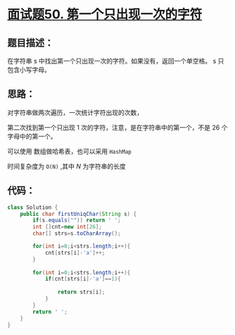 # [面试题50. 第一个只出现一次的字符](https://leetcode-cn.com/problems/di-yi-ge-zhi-chu-xian-yi-ci-de-zi-fu-lcof/)

## 题目描述：

在字符串 s 中找出第一个只出现一次的字符。如果没有，返回一个单空格。 s 只包含小写字母。

## 思路：

对字符串做两次遍历，一次统计字符出现的次数，

第二次找到第一个只出现 1 次的字符，注意，是在字符串中的第一个，不是 26 个 字母中的第一个。

可以使用 数组做哈希表，也可以采用 `HashMap` 

时间复杂度为 `O(N)` ,其中 *N*  为字符串的长度

## 代码：

```Java
class Solution {
    public char firstUniqChar(String s) {
        if(s.equals("")) return ' ';
        int []cnt=new int[26];
        char[] strs=s.toCharArray();

        for(int i=0;i<strs.length;i++){
            cnt[strs[i]-'a']++;
        }
        
        for(int i=0;i<strs.length;i++){
            if(cnt[strs[i]-'a']==1){
              
                return strs[i];
            }
        }
        return ' ';
    }
}
```

